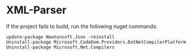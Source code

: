# XML-Parser

If the project fails to build, run the following nuget commands:

    update-package Newtonsoft.Json -reinstall
    Uninstall-package Microsoft.CodeDom.Providers.DotNetCompilerPlatform
    Uninstall-package Microsoft.Net.Compilers
